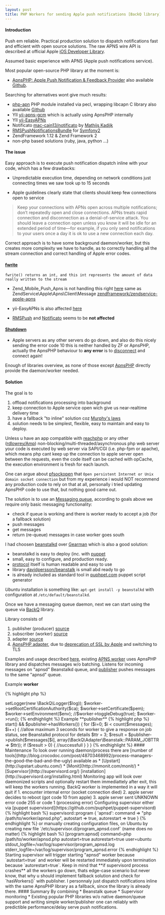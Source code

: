 ```yaml
---
layout: post
title: PHP Workers for sending Apple push notifications [BackQ library]
---
```


#### Introduction

Push em reliable. Practical production solution to dispatch notifications fast and efficient with open source solutions. The raw APNS wire API is described at official Apple [iOS Developer Library](https://developer.apple.com/library/ios/documentation/NetworkingInternet/Conceptual/RemoteNotificationsPG/Chapters/CommunicatingWIthAPS.html).

Assumed basic experience with APNS (Apple push notifications service).

Most popular open-source PHP library at the moment is:

* [ApnsPHP: Apple Push Notification & Feedback Provider](https://code.google.com/p/apns-php/) also available [Github](https://github.com/duccio/ApnsPHP).

Searching for alternatives wont give much results:

* [php-apn](http://libcapn.org/php-apn/) PHP module installed via pecl, wrapping libcapn C library also available [Github](https://github.com/adobkin/php-apn)
* YII [yii-apns-gcm](https://github.com/bryglen/yii-apns-gcm) which is actually using ApnsPHP internally
* YII [yii-EasyAPNs](https://github.com/Mirocow/yii-EasyAPNs)
* Notificato [mac-cain13/notificato](https://github.com/mac-cain13/notificato) by [Mathijs Kadijk](http://mathijskadijk.nl/post/45983847574/notificare-send-pushnotifications-from-php)
* [RMSPushNotificationsBundle](https://github.com/richsage/RMSPushNotificationsBundle) for [Symfony2](http://symfony.com)
* ZendFramework 1.12 & Zend Framework 2
* non-php based solutions (ruby, java, python ...)

#### The issue

Easy approach is to execute push notification dispatch inline with your code, which has a few drawbacks:

* Unpredictable execution time, depending on network conditions just connecting times we saw took up to 15 seconds

* Apple guidelines clearly state that clients should keep few connections open to service

> Keep your connections with APNs open across multiple notifications; don’t repeatedly open and close connections. APNs treats rapid connection and disconnection as a denial-of-service attack. You should leave a connection open unless you know it will be idle for an extended period of time—for example, if you only send notifications to your users once a day it is ok to use a new connection each day.

Correct approach is to have some background daemon/worker, but this creates more complexity we have to handle, as to correctly handling
all the stream connection and correct handling of Apple error codes.

#### [fwrite](http://php.net/manual/en/function.fwrite.php)

`fwrite() returns an int, and this int represents the amount of data really written to the stream`

* Zend_Mobile_Push_Apns is not handling this right [here](https://github.com/zendframework/zf1/blob/master/library/Zend/Mobile/Push/Apns.php#L332) same as ZendService\Apple\Apns\Client\Message [zendframework/zendservice-apple-apns](https://packages.zendframework.com/)
* yii-EasyAPNs is also affected [here](https://github.com/Mirocow/yii-EasyAPNs/blob/master/components/APNS.php#L536) 

* [RMSPush](https://github.com/richsage/RMSPushNotificationsBundle/blob/master/Service/OS/AppleNotification.php#L168) and [Notificato](https://github.com/richsage/RMSPushNotificationsBundle/blob/master/Service/OS/AppleNotification.php#L168) seems to be **not affected**

#### [Shutdown](https://developer.apple.com/library/ios/documentation/NetworkingInternet/Conceptual/RemoteNotificationsPG/Chapters/CommunicatingWIthAPS.html)

* Apple servers as any other servers do go down, and also do this nicely sending the error code 10
this is neither handled by ZF or ApnsPHP, actually the ApnsPHP behaviour to **any error** is to [disconnect](https://github.com/duccio/ApnsPHP/blob/master/ApnsPHP/Push.php#L346) and connect again!

Enough of libraries overview, as none of those except [ApnsPHP](https://github.com/duccio/ApnsPHP/blob/master/sample_server.php) directly provide the daemon/worker needed.

#### Solution

The goal is to

1. offload notifications processing into background
2. keep connection to Apple service open wich give us near-realtime delivery time
3. have a fallback "to inline" solution coz [Murphy's laws](http://www.murphys-laws.com/murphy/murphy-laws.html)
4. solution needs to be simplest, flexible, easy to maintain and easy to deploy.


Unless u have an app compatible with [reachphp](http://reactphp.org/) or any other ([rdlowrey/Amp](https://github.com/rdlowrey/Amp)) non-blocking/multi-threaded/asynchronous php web server your code is executed by web server via SAPI/CGI (i.e. php-fpm or apache), which means php cant keep up the connection to apple server open between the requests, even the code itself can be cached with opCache, the execution environment is fresh for each launch.

One can argue about [pfsockopen](http://php.net/manual/en/function.pfsockopen.php) that `Open persistent Internet or Unix domain socket connection` but from my experience i would NOT recommend any production code to rely on that at all, personally i tried updating ApnsPHP code to use that, but nothing good came out.

The solution is to use an [Messaging queue](http://en.wikipedia.org/wiki/Message_queue), according to goals above we require only basic messaging functionality:

* check if queue is working and there is worker ready to accept a job (for a fallback solution)
* push messages
* get messages
* return (re-queue) messages in case worker goes south

I had choosen [beanstalkd](http://kr.github.io/beanstalkd/) over [Gearman](http://gearman.org/) which is also a good solution:

* beanstalkd is easy to deploy (inc. with [puppet](http://puppetlabs.com/)
* small, easy to configure, and production ready.
* [protocol](https://raw.githubusercontent.com/kr/beanstalkd/master/doc/protocol.txt) itself is human readable and easy to use
* library [davidpersson/beanstalk](https://github.com/davidpersson/beanstalk) is small abd ready to go
* is already included as standard tool in [puphpet.com](https://puphpet.com/#additional-tools) puppet script generator

*Ubuntu* installation is something like:
`apt-get install -y beanstalkd`
with configuration  at `/etc/default/beanstalkd`.

Once we have a messaging queue daemon, next we can start using the queue via [BackQ](https://github.com/sshilko/backq/) library.

Library consists of 

1. publisher  (producer) [source](https://github.com/sshilko/backq/tree/master/src/Publisher)
2. subscriber (worker)   [source](https://github.com/sshilko/backq/tree/master/src/Worker)
3. adapter               [source](https://github.com/sshilko/backq/tree/master/src/Adapter)
4. [ApnsPHP adapter](https://github.com/sshilko/backq/blob/master/src/Adapter/ApnsdPush.php), due to [deprecation of SSL by Apple](https://developer.apple.com/news/?id=10222014a) and switching to TLS

Examples and usage described [here](https://github.com/sshilko/backq#usage), existing [APNS worker](https://github.com/sshilko/backq/blob/master/src/Worker/Apnsd.php) uses ApnsPHP library and dispatches messages w/o batching.
Listens for incoming messages on "apnsd" Beanstalkd queue, and [publisher](https://github.com/sshilko/backq/blob/master/src/Publisher/Apnsd.php) pushes messages to the same "apnsd" queue.

Example **worker**

{% highlight php %}
<?php
$log = 'somepath/log.txt';

$ca  = 'somepath/entrust_2048_ca.cer';

$pem = 'somepath/apnscertificate.pem';

$env = \ApnsPHP_Abstract::ENVIRONMENT_SANDBOX;

$worker = new \BackQ\Worker\Apnsd(new \BackQ\Adapter\Beanstalk);

$worker->setLogger(new \BackQ\Logger($log));
$worker->setRootCertificationAuthority($ca);
$worker->setCertificate($pem);
$worker->setEnvironment($env);
//$worker->toggleDebug(true);

$worker->run();

{% endhighlight %}

Example **publisher**

{% highlight php %}
<?php
//array of [ApnsPHP_Message_Custom or ApnsPHP_Message]
$messages  = array();
$publisher = \BackQ\Publisher\Apnsd::getInstance(new \BackQ\Adapter\Beanstalk);

//try connecting to Beanstalkd and ensure there are workers waiting for a job
if ($publisher->start() && $publisher->hasWorkers()) {
    for ($i=0; $i < count($messages); $i++) {
        //allow maximum 3 seconds for worker to give a response on job status, see Beanstalkd protocol for details
        $ttr = 3;
        $result = $publisher->publish($messages[$i], array(\BackQ\Adapter\Beanstalk::PARAM_JOBTTR => $ttr));
        if ($result > 0) {
            //successfull
        }
    }
}

{% endhighlight %}

#### Maintenance

To look over running daemon/process there are [number of tools](http://blog.crocodoc.com/post/48703468992/process-managers-the-good-the-bad-and-the-ugly) available as

* [Upstart](http://upstart.ubuntu.com/)
* [Monit](http://mmonit.com/monit/)
* [Supervisor](http://supervisord.org/) [installation](http://supervisord.org/installing.html)

Monitoring app will look over daemonized scripts and optionally restart them immediattely after exit, this will keep the workers running.  

BackQ worker is implemented in a way it will quit if

1. encounter internal error (socket connection died)
2. apple server decides to reboot (got code 10 from apple)
3. apple server sent UNKNOWN error code 255 or code 1 (processing error)

Configuring supervisor either via [puppet supervisord](https://github.com/puphpet/puppet-supervisord) 

{% highlight bash %}
supervisord::program { 'apnsd':
    command     => "php /path/to/worker/apnsd.php",
    autostart   => true,
    autorestart => true
}
{% endhighlight %}

or manually creating configuration files, on Ubuntu by creating new file `/etc/supervisor.d/program_apnsd.conf` (name does no matter)

{% highlight bash %}
[program:apnsd]
    command=php /path/to/worker/apnsd.php
    autostart=true
    autorestart=true
    user=ubuntu
    stdout_logfile=/var/log/supervisor/program_apnsd.log
    stderr_logfile=/var/log/supervisor/program_apnsd.error
{% endhighlight %}

Starting supervisor will trigger starting "apnsd" worker because `autostart=true`  
 and worker will be restarted immediately upon termination because `autorestart=true`.

Keep in mind that **if supervisord process crashes** all the workers go down, thats edge-case scenario but never know,  
that why u should implement fallback solution and check for `hasWorkers()` with publisher. 
I personnaly just dispatch notifications inline with the same ApnsPHP library as a fallback, since the library is already there.

#### Summary

 By combining

 * Beanstalk queue
 * Supervisor monitoring
 * Existing popular PHP libraries w/o native daemon/queue support

 and writing simple worker/publisher one can reliably with predictible performance/delay serve push notifications.
